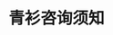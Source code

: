 ---
title: 青衫咨询须知
tags: [孤独, Aspie, AS, 孤独症]
color: danger
description: 虽然ADHD因为注意力问题和冲动问题会遇到很多障碍和麻烦，但是ADHD人士同时也有独特的长处
external_url: http://mp.weixin.qq.com/s?__biz=MzIyMzgyMjY5NQ==&amp;mid=2247484259&amp;idx=3&amp;sn=d5e269a88bfb4bf848dd7950ae7b228d&amp;chksm=e819156bdf6e9c7dbe4dbe7e6d3ac51d327cff3d23a51692be3667e895dfa7364ec878ef12d7&amp;scene=27#wechat_redirect
---